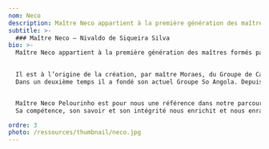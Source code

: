 ```yaml
---
nom: Neco
description: Maître Neco appartient à la première génération des maîtres formés par maître Moraes qui à son tour était ...
subtitle: >-
  ### Maître Neco – Nivaldo de Siqueira Silva
bio: >-
  Maître Neco appartient à la première génération des maîtres formés par maître Moraes qui à son tour était élève du Centre de Capoeira Angola dirigé par maître Pastinha.

  
  Il est à l’origine de la création, par maître Moraes, du Groupe de Capoeira Angola Pelourinho: GCAP à Rio de Janeiro.
  Dans un deuxième temps il a fondé son actuel Groupe So Angola. Depuis 2003 Maître Neco et Maître Boa-Vida font un partenariat à travers leurs respectifs groupes. 


  Maître Neco Pelourinho est pour nous une référence dans notre parcours.
  Sa compétence, son savoir et son intégrité nous enrichit et nous enracine… 

ordre: 3
photo: /ressources/thumbnail/neco.jpg
---
```

